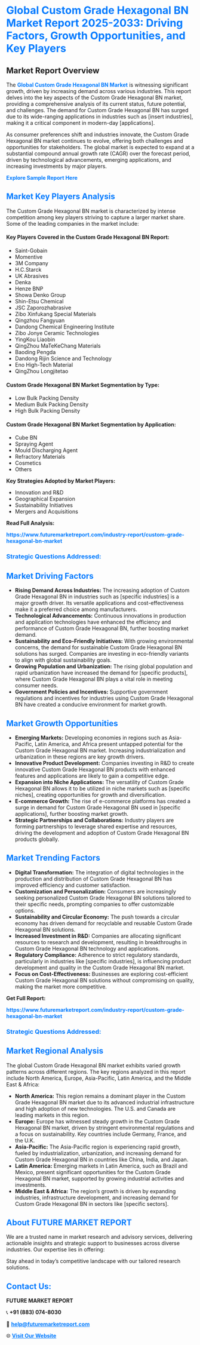 <h1 style="color: #007BFF;">Global Custom Grade Hexagonal BN Market Report 2025-2033: Driving Factors, Growth Opportunities, and Key Players</h1>

<section id="overview">
<h2>Market Report Overview</h2>
<p>The <a href="https://www.futuremarketreport.com/industry-report/custom-grade-hexagonal-bn-market" style="color: #007BFF; text-decoration: none;"><strong>Global Custom Grade Hexagonal BN Market</strong></a> is witnessing significant growth, driven by increasing demand across various industries. This report delves into the key aspects of the Custom Grade Hexagonal BN market, providing a comprehensive analysis of its current status, future potential, and challenges. The demand for Custom Grade Hexagonal BN has surged due to its wide-ranging applications in industries such as [insert industries], making it a critical component in modern-day [applications].</p>
<p>As consumer preferences shift and industries innovate, the Custom Grade Hexagonal BN market continues to evolve, offering both challenges and opportunities for stakeholders. The global market is expected to expand at a substantial compound annual growth rate (CAGR) over the forecast period, driven by technological advancements, emerging applications, and increasing investments by major players.</p>
</section>

<section id="overview">
<p><a href="https://www.futuremarketreport.com/request-sample/reportId=43839" style="color: #007BFF; text-decoration: none;"><strong>Explore Sample Report Here</strong></a></p>
</section>

<section id="key-players">
<h2 style="color: #007BFF;">Market Key Players Analysis</h2>
<p>The Custom Grade Hexagonal BN market is characterized by intense competition among key players striving to capture a larger market share. Some of the leading companies in the market include:</p>
<h4>Key Players Covered in the Custom Grade Hexagonal BN Report:</h4>
<ul><li>Saint-Gobain</li><li>Momentive</li><li>3M Company</li><li>H.C.Starck</li><li>UK Abrasives</li><li>Denka</li><li>Henze BNP</li><li>Showa Denko Group</li><li>Shin-Etsu Chemical</li><li>JSC Zaporozhabrasive</li><li>Zibo Xinfukang Special Materials</li><li>Qingzhou Fangyuan</li><li>Dandong Chemical Engineering Institute</li><li>Zibo Jonye Ceramic Technologies</li><li>YingKou Liaobin</li><li>QingZhou MaTeKeChang Materials</li><li>Baoding Pengda</li><li>Dandong Rijin Science and Technology</li><li>Eno High-Tech Material</li><li>QingZhou Longjitetao</li></ul>
<h4>Custom Grade Hexagonal BN Market Segmentation by Type:</h4>
<ul><li>Low Bulk Packing Density</li><li>Medium Bulk Packing Density</li><li>High Bulk Packing Density</li></ul>

<h4>Custom Grade Hexagonal BN Market Segmentation by Application:</h4>
<ul><li>Cube BN</li><li>Spraying Agent</li><li>Mould Discharging Agent</li><li>Refractory Materials</li><li>Cosmetics</li><li>Others</li></ul>
<p><strong>Key Strategies Adopted by Market Players:</strong></p>
<ul>
<li>Innovation and R&D</li>
<li>Geographical Expansion</li>
<li>Sustainability Initiatives</li>
<li>Mergers and Acquisitions</li>
</ul>
</section>

<section>
<p><strong>Read Full Analysis: </strong></p><a href="https://www.futuremarketreport.com/industry-report/custom-grade-hexagonal-bn-market" style="color: #007BFF; text-decoration: none;"><strong>https://www.futuremarketreport.com/industry-report/custom-grade-hexagonal-bn-market</strong></a>
<h3 style="color: #007BFF;">Strategic Questions Addressed:</h3>
</section>

<section id="driving-factors">
<h2 style="color: #007BFF;">Market Driving Factors</h2>
<ul>
<li><strong>Rising Demand Across Industries:</strong> The increasing adoption of Custom Grade Hexagonal BN in industries such as [specific industries] is a major growth driver. Its versatile applications and cost-effectiveness make it a preferred choice among manufacturers.</li>
<li><strong>Technological Advancements:</strong> Continuous innovations in production and application technologies have enhanced the efficiency and performance of Custom Grade Hexagonal BN, further boosting market demand.</li>
<li><strong>Sustainability and Eco-Friendly Initiatives:</strong> With growing environmental concerns, the demand for sustainable Custom Grade Hexagonal BN solutions has surged. Companies are investing in eco-friendly variants to align with global sustainability goals.</li>
<li><strong>Growing Population and Urbanization:</strong> The rising global population and rapid urbanization have increased the demand for [specific products], where Custom Grade Hexagonal BN plays a vital role in meeting consumer needs.</li>
<li><strong>Government Policies and Incentives:</strong> Supportive government regulations and incentives for industries using Custom Grade Hexagonal BN have created a conducive environment for market growth.</li>
</ul>
</section>

<section id="growth-opportunities">
<h2 style="color: #007BFF;">Market Growth Opportunities</h2>
<ul>
<li><strong>Emerging Markets:</strong> Developing economies in regions such as Asia-Pacific, Latin America, and Africa present untapped potential for the Custom Grade Hexagonal BN market. Increasing industrialization and urbanization in these regions are key growth drivers.</li>
<li><strong>Innovative Product Development:</strong> Companies investing in R&D to create innovative Custom Grade Hexagonal BN products with enhanced features and applications are likely to gain a competitive edge.</li>
<li><strong>Expansion into Niche Applications:</strong> The versatility of Custom Grade Hexagonal BN allows it to be utilized in niche markets such as [specific niches], creating opportunities for growth and diversification.</li>
<li><strong>E-commerce Growth:</strong> The rise of e-commerce platforms has created a surge in demand for Custom Grade Hexagonal BN used in [specific applications], further boosting market growth.</li>
<li><strong>Strategic Partnerships and Collaborations:</strong> Industry players are forming partnerships to leverage shared expertise and resources, driving the development and adoption of Custom Grade Hexagonal BN products globally.</li>
</ul>
</section>

<section id="trending-factors">
<h2 style="color: #007BFF;">Market Trending Factors</h2>
<ul>
<li><strong>Digital Transformation:</strong> The integration of digital technologies in the production and distribution of Custom Grade Hexagonal BN has improved efficiency and customer satisfaction.</li>
<li><strong>Customization and Personalization:</strong> Consumers are increasingly seeking personalized Custom Grade Hexagonal BN solutions tailored to their specific needs, prompting companies to offer customizable options.</li>
<li><strong>Sustainability and Circular Economy:</strong> The push towards a circular economy has driven demand for recyclable and reusable Custom Grade Hexagonal BN solutions.</li>
<li><strong>Increased Investment in R&D:</strong> Companies are allocating significant resources to research and development, resulting in breakthroughs in Custom Grade Hexagonal BN technology and applications.</li>
<li><strong>Regulatory Compliance:</strong> Adherence to strict regulatory standards, particularly in industries like [specific industries], is influencing product development and quality in the Custom Grade Hexagonal BN market.</li>
<li><strong>Focus on Cost-Effectiveness:</strong> Businesses are exploring cost-efficient Custom Grade Hexagonal BN solutions without compromising on quality, making the market more competitive.</li>
</ul>
</section>

<section>
<p><strong>Get Full Report: </strong></p><a href="https://www.futuremarketreport.com/industry-report/custom-grade-hexagonal-bn-market" style="color: #007BFF; text-decoration: none;"><strong>https://www.futuremarketreport.com/industry-report/custom-grade-hexagonal-bn-market</strong></a>
<h3 style="color: #007BFF;">Strategic Questions Addressed:</h3>
</section>


<section id="regional-analysis">
<h2 style="color: #007BFF;">Market Regional Analysis</h2>
<p>The global Custom Grade Hexagonal BN market exhibits varied growth patterns across different regions. The key regions analyzed in this report include North America, Europe, Asia-Pacific, Latin America, and the Middle East & Africa:</p>
<ul>
<li><strong>North America:</strong> This region remains a dominant player in the Custom Grade Hexagonal BN market due to its advanced industrial infrastructure and high adoption of new technologies. The U.S. and Canada are leading markets in this region.</li>
<li><strong>Europe:</strong> Europe has witnessed steady growth in the Custom Grade Hexagonal BN market, driven by stringent environmental regulations and a focus on sustainability. Key countries include Germany, France, and the U.K.</li>
<li><strong>Asia-Pacific:</strong> The Asia-Pacific region is experiencing rapid growth, fueled by industrialization, urbanization, and increasing demand for Custom Grade Hexagonal BN in countries like China, India, and Japan.</li>
<li><strong>Latin America:</strong> Emerging markets in Latin America, such as Brazil and Mexico, present significant opportunities for the Custom Grade Hexagonal BN market, supported by growing industrial activities and investments.</li>
<li><strong>Middle East & Africa:</strong> The region’s growth is driven by expanding industries, infrastructure development, and increasing demand for Custom Grade Hexagonal BN in sectors like [specific sectors].</li>
</ul>
</section>

<footer>
<h2 style="color: #007BFF;">About FUTURE MARKET REPORT</h2>
<p>We are a trusted name in market research and advisory services, delivering actionable insights and strategic support to businesses across diverse industries. Our expertise lies in offering:</p>

<p>Stay ahead in today’s competitive landscape with our tailored research solutions.</p>

<h2 style="color: #007BFF;">Contact Us:</h2>
<p><strong>FUTURE MARKET REPORT</strong></p>
<p>📞 <strong>+91 (883) 074-8030</strong></p>
<p>📧 <strong><a href="mailto:help@futuremarketreport.com" style="color: #007BFF;">help@futuremarketreport.com</a></strong></p>
<p>🌐 <strong><a href="https://www.futuremarketreport.com/" style="color: #007BFF;">Visit Our Website</a></strong></p>
</footer>